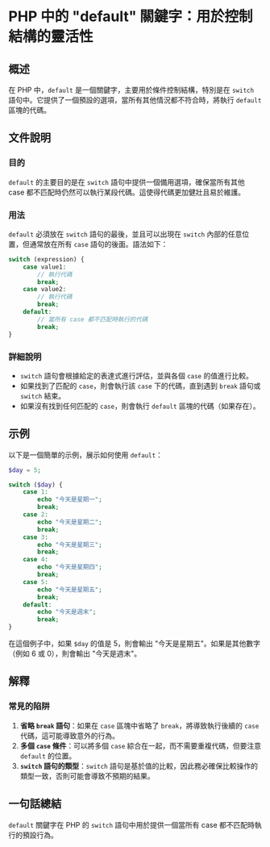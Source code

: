 <!--
Meta Description: # PHP 中的 "default" 關鍵字：用於控制結構的靈活性 ## 概述 在 PHP 中，`default` 是一個關鍵字，主要用於條件控制結構，特別是在 `switch` 語句中。它提供了一個預設的選項，當所有其他情況都不符合時，將執行 `default` 區塊的代碼。 ## 文件說明 ##...
Meta Keywords: case, break, default, switch, echo
-->

# PHP 中的 "default" 關鍵字：用於控制結構的靈活性

## 概述
在 PHP 中，`default` 是一個關鍵字，主要用於條件控制結構，特別是在 `switch` 語句中。它提供了一個預設的選項，當所有其他情況都不符合時，將執行 `default` 區塊的代碼。

## 文件說明
### 目的
`default` 的主要目的是在 `switch` 語句中提供一個備用選項，確保當所有其他 case 都不匹配時仍然可以執行某段代碼。這使得代碼更加健壯且易於維護。

### 用法
`default` 必須放在 `switch` 語句的最後，並且可以出現在 `switch` 內部的任意位置，但通常放在所有 `case` 語句的後面。語法如下：

```php
switch (expression) {
    case value1:
        // 執行代碼
        break;
    case value2:
        // 執行代碼
        break;
    default:
        // 當所有 case 都不匹配時執行的代碼
        break;
}
```

### 詳細說明
- `switch` 語句會根據給定的表達式進行評估，並與各個 `case` 的值進行比較。
- 如果找到了匹配的 `case`，則會執行該 `case` 下的代碼，直到遇到 `break` 語句或 `switch` 結束。
- 如果沒有找到任何匹配的 `case`，則會執行 `default` 區塊的代碼（如果存在）。

## 示例
以下是一個簡單的示例，展示如何使用 `default`：

```php
$day = 5;

switch ($day) {
    case 1:
        echo "今天是星期一";
        break;
    case 2:
        echo "今天是星期二";
        break;
    case 3:
        echo "今天是星期三";
        break;
    case 4:
        echo "今天是星期四";
        break;
    case 5:
        echo "今天是星期五";
        break;
    default:
        echo "今天是週末";
        break;
}
```
在這個例子中，如果 `$day` 的值是 5，則會輸出 "今天是星期五"。如果是其他數字（例如 6 或 0），則會輸出 "今天是週末"。

## 解釋
### 常見的陷阱
1. **省略 `break` 語句**：如果在 `case` 區塊中省略了 `break`，將導致執行後續的 `case` 代碼，這可能導致意外的行為。
2. **多個 `case` 條件**：可以將多個 `case` 綜合在一起，而不需要重複代碼，但要注意 `default` 的位置。
3. **`switch` 語句的類型**：`switch` 語句是基於值的比較，因此務必確保比較操作的類型一致，否則可能會導致不預期的結果。

## 一句話總結
`default` 關鍵字在 PHP 的 `switch` 語句中用於提供一個當所有 case 都不匹配時執行的預設行為。